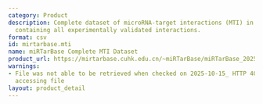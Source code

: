```yaml
---
category: Product
description: Complete dataset of microRNA-target interactions (MTI) in CSV format
  containing all experimentally validated interactions.
format: csv
id: mirtarbase.mti
name: miRTarBase Complete MTI Dataset
product_url: https://mirtarbase.cuhk.edu.cn/~miRTarBase/miRTarBase_2025/php/download.php
warnings:
- File was not able to be retrieved when checked on 2025-10-15_ HTTP 403 error when
  accessing file
layout: product_detail
---
```

